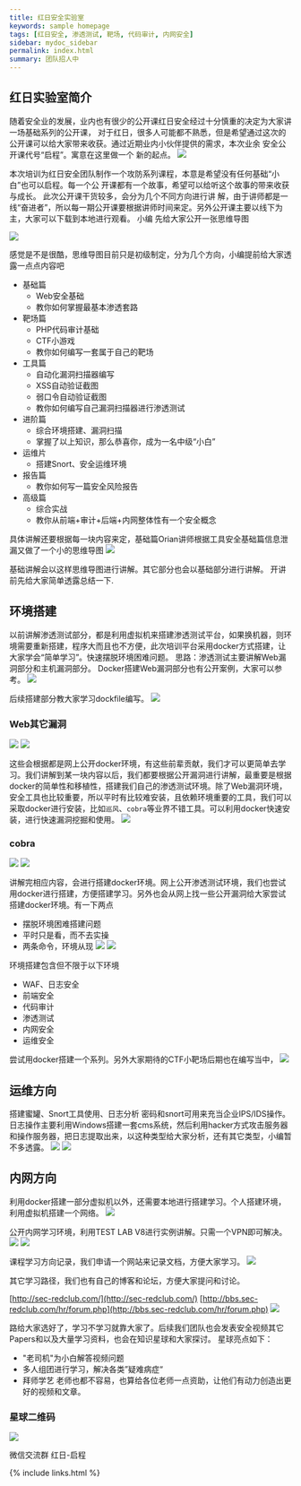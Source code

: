 ```yaml
---
title: 红日安全实验室
keywords: sample homepage
tags: [红日安全, 渗透测试, 靶场, 代码审计, 内网安全]
sidebar: mydoc_sidebar
permalink: index.html
summary: 团队招人中
---
```


## 红日实验室简介


随着安全业的发展，业内也有很少的公开课红日安全经过十分慎重的决定为大家讲一场基础系列的公开课，
对于红日，很多人可能都不熟悉，但是希望通过这次的公开课可以给大家带来收获。通过近期业内小伙伴提供的需求，本次业余
安全公开课代号“启程”。寓意在这里做一个 新的起点。
![](https://raw.githubusercontent.com/redBu1l/Redclub-Launch/master/%E6%94%BB%E9%98%B2%E7%AC%AC%E4%B8%80%E8%8A%82/%E5%9B%BE%E7%89%87%201_meitu_1.jpg)

本次培训为红日安全团队制作一个攻防系列课程，本意是希望没有任何基础“小白”也可以启程。每一个公
开课都有一个故事，希望可以给听这个故事的带来收获与成长。
此次公开课干货较多，会分为几个不同方向进行讲
解，由于讲师都是一线“奋进者”，所以每一期公开课要根据讲师时间来定。另外公开课主要以线下为主，大家可以下载到本地进行观看。
小编
先给大家公开一张思维导图

![](https://raw.githubusercontent.com/redBu1l/Redclub-Launch/master/%E6%94%BB%E9%98%B2%E7%AC%AC%E4%B8%80%E8%8A%82/%E5%9B%BE%E7%89%87%202_meitu_2.jpg)

感觉是不是很酷，思维导图目前只是初级制定，分为几个方向，小编提前给大家透露一点点内容吧
- 基础篇
  + Web安全基础
  + 教你如何掌握最基本渗透套路
- 靶场篇
  + PHP代码审计基础
  + CTF小游戏
  + 教你如何编写一套属于自己的靶场
- 工具篇
  + 自动化漏洞扫描器编写
  + XSS自动验证截图
  + 弱口令自动验证截图
  + 教你如何编写自己漏洞扫描器进行渗透测试
- 进阶篇
  + 综合环境搭建、漏洞扫描
  + 掌握了以上知识，那么恭喜你，成为一名中级“小白”
- 运维片
  + 搭建Snort、安全运维环境
- 报告篇
  + 教你如何写一篇安全风险报告
- 高级篇
  + 综合实战
  + 教你从前端+审计+后端+内网整体性有一个安全概念

具体讲解还要根据每一块内容来定，基础篇Orian讲师根据工具安全基础篇信息泄漏又做了一个小的思维导图
![](https://raw.githubusercontent.com/redBu1l/Redclub-Launch/master/%E6%94%BB%E9%98%B2%E7%AC%AC%E4%B8%80%E8%8A%82/%E5%9B%BE%E7%89%87%203_meitu_3.jpg)

基础讲解会以这样思维导图进行讲解。其它部分也会以基础部分进行讲解。
开讲前先给大家简单透露总结一下.
## 环境搭建
以前讲解渗透测试部分，都是利用虚拟机来搭建渗透测试平台，如果换机器，则环境需要重新搭建，程序大而且也不方便，此次培训平台采用docker方式搭建，让大家学会“简单学习”。快速摆脱环境困难问题。
思路：渗透测试主要讲解Web漏洞部分和主机漏洞部分。
Docker搭建Web漏洞部分也有公开案例，大家可以参考。
![](https://raw.githubusercontent.com/redBu1l/Redclub-Launch/master/%E6%94%BB%E9%98%B2%E7%AC%AC%E4%B8%80%E8%8A%82/%E5%9B%BE%E7%89%87%204_meitu_5.jpg)

后续搭建部分教大家学习dockfile编写。
![](https://raw.githubusercontent.com/redBu1l/Redclub-Launch/master/%E6%94%BB%E9%98%B2%E7%AC%AC%E4%B8%80%E8%8A%82/%E5%9B%BE%E7%89%87%205_meitu_6.jpg)

### Web其它漏洞

![](https://raw.githubusercontent.com/redBu1l/Redclub-Launch/master/%E6%94%BB%E9%98%B2%E7%AC%AC%E4%B8%80%E8%8A%82/%E5%9B%BE%E7%89%87%206_meitu_7.jpg)
![](https://raw.githubusercontent.com/redBu1l/Redclub-Launch/master/%E6%94%BB%E9%98%B2%E7%AC%AC%E4%B8%80%E8%8A%82/%E5%9B%BE%E7%89%87%207_meitu_8.jpg)

这些会根据都是网上公开docker环境，有这些前辈贡献，我们才可以更简单去学习。我们讲解到某一块内容以后，我们都要根据公开漏洞进行讲解，最重要是根据docker的简单性和移植性，搭建我们自己的渗透测试环境。除了Web漏洞环境，安全工具也比较重要，所以平时有比较难安装，且依赖环境重要的工具，我们可以采取docker进行安装，比如`巡风`、`cobra`等业界不错工具。可以利用docker快速安装，进行快速漏洞挖掘和使用。
![](https://raw.githubusercontent.com/redBu1l/Redclub-Launch/master/%E6%94%BB%E9%98%B2%E7%AC%AC%E4%B8%80%E8%8A%82/%E5%9B%BE%E7%89%87%208_meitu_9.jpg)

### cobra

![](https://raw.githubusercontent.com/redBu1l/Redclub-Launch/master/%E6%94%BB%E9%98%B2%E7%AC%AC%E4%B8%80%E8%8A%82/%E5%9B%BE%E7%89%87%209_meitu_10.jpg)
![](https://raw.githubusercontent.com/redBu1l/Redclub-Launch/master/%E6%94%BB%E9%98%B2%E7%AC%AC%E4%B8%80%E8%8A%82/%E5%9B%BE%E7%89%87%2010_meitu_11.jpg)

讲解完相应内容，会进行搭建docker环境。网上公开渗透测试环境，我们也尝试用docker进行搭建，方便搭建学习。另外也会从网上找一些公开漏洞给大家尝试搭建docker环境。有一下两点
- 摆脱环境困难搭建问题
- 平时只是看，而不去实操
- 两条命令，环境从现
![](https://raw.githubusercontent.com/redBu1l/Redclub-Launch/master/%E6%94%BB%E9%98%B2%E7%AC%AC%E4%B8%80%E8%8A%82/%E5%9B%BE%E7%89%87%2011_meitu_12.jpg)
![](https://raw.githubusercontent.com/redBu1l/Redclub-Launch/master/%E6%94%BB%E9%98%B2%E7%AC%AC%E4%B8%80%E8%8A%82/%E5%9B%BE%E7%89%87%2012_meitu_13.jpg)

环境搭建包含但不限于以下环境
- WAF、日志安全
- 前端安全
- 代码审计
- 渗透测试
- 内网安全
- 运维安全

尝试用docker搭建一个系列。另外大家期待的CTF小靶场后期也在编写当中，
![](https://raw.githubusercontent.com/redBu1l/Redclub-Launch/master/%E6%94%BB%E9%98%B2%E7%AC%AC%E4%B8%80%E8%8A%82/%E5%9B%BE%E7%89%87%2013_meitu_14.jpg)
## 运维方向
搭建蜜罐、Snort工具使用、日志分析
密码和snort可用来充当企业IPS/IDS操作。日志操作主要利用Windows搭建一套cms系统，然后利用hacker方式攻击服务器和操作服务器，把日志提取出来，以这种类型给大家分析，还有其它类型，小编暂不多透露。
![](https://raw.githubusercontent.com/redBu1l/Redclub-Launch/master/%E6%94%BB%E9%98%B2%E7%AC%AC%E4%B8%80%E8%8A%82/%E5%9B%BE%E7%89%87%2014_meitu_15.jpg)
![](https://raw.githubusercontent.com/redBu1l/Redclub-Launch/master/%E6%94%BB%E9%98%B2%E7%AC%AC%E4%B8%80%E8%8A%82/%E5%9B%BE%E7%89%87%2015_meitu_16.jpg)
## 内网方向
利用docker搭建一部分虚拟机以外，还需要本地进行搭建学习。个人搭建环境，利用虚拟机搭建一个网络。
![](https://raw.githubusercontent.com/redBu1l/Redclub-Launch/master/%E6%94%BB%E9%98%B2%E7%AC%AC%E4%B8%80%E8%8A%82/%E5%9B%BE%E7%89%87%2016_meitu_17.jpg)

公开内网学习环境，利用TEST LAB V8进行实例讲解。只需一个VPN即可解决。
![](https://raw.githubusercontent.com/redBu1l/Redclub-Launch/master/%E6%94%BB%E9%98%B2%E7%AC%AC%E4%B8%80%E8%8A%82/%E5%9B%BE%E7%89%87%2017_meitu_18.jpg)
![](https://raw.githubusercontent.com/redBu1l/Redclub-Launch/master/%E6%94%BB%E9%98%B2%E7%AC%AC%E4%B8%80%E8%8A%82/%E5%9B%BE%E7%89%87%2018_meitu_19.jpg)

课程学习方向记录，我们申请一个网站来记录文档，方便大家学习。
![](https://raw.githubusercontent.com/redBu1l/Redclub-Launch/master/%E6%94%BB%E9%98%B2%E7%AC%AC%E4%B8%80%E8%8A%82/%E5%9B%BE%E7%89%87%2019_meitu_20.jpg)

其它学习路径，我们也有自己的博客和论坛，方便大家提问和讨论。

[http://sec-redclub.com/](http://sec-redclub.com/)
[http://bbs.sec-redclub.com/hr/forum.php](http://bbs.sec-redclub.com/hr/forum.php)
![](https://raw.githubusercontent.com/redBu1l/Redclub-Launch/master/%E6%94%BB%E9%98%B2%E7%AC%AC%E4%B8%80%E8%8A%82/%E5%9B%BE%E7%89%87%2020_meitu_21.jpg)

路给大家选好了，学习不学习就靠大家了。后续我们团队也会发表安全视频其它Papers和以及大量学习资料，也会在知识星球和大家探讨。
星球亮点如下：
- "老司机"为小白解答视频问题
- 多人组团进行学习，解决各类”疑难病症“
- 拜师学艺
老师也都不容易，也算给各位老师一点资助，让他们有动力创造出更好的视频和文章。
### 星球二维码

![](https://raw.githubusercontent.com/redBu1l/Redclub-Launch/master/%E6%94%BB%E9%98%B2%E7%AC%AC%E4%B8%80%E8%8A%82/%E5%9B%BE%E7%89%87%2021_meitu_22.jpg)

微信交流群
红日-启程


{% include links.html %}
